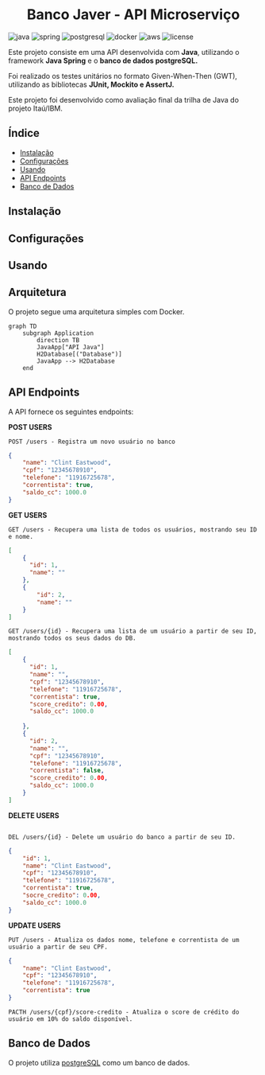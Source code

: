 [JAVA_BADGE]:https://img.shields.io/badge/java-%23ED8B00.svg?style=for-the-badge&logo=openjdk&logoColor=white
[SPRING_BADGE]: https://img.shields.io/badge/spring-%236DB33F.svg?style=for-the-badge&logo=spring&logoColor=white
[POSTGRESQL_BADGE]:https://img.shields.io/badge/postgres-%23316192.svg?style=for-the-badge&logo=postgresql&logoColor=white
[DOCKER_BADGE]:https://img.shields.io/badge/docker-%230db7ed.svg?style=for-the-badge&logo=docker&logoColor=white
[AWS_BADGE]:https://img.shields.io/badge/AWS-%23FF9900.svg?style=for-the-badge&logo=amazon-aws&logoColor=white
[LICENSE_BADGE]: https://img.shields.io/github/license/Ileriayo/markdown-badges?style=for-the-badge


<h1 align="center" style="font-weight: bold;"> Banco Javer - API Microserviço </h1>

![java][JAVA_BADGE]
![spring][SPRING_BADGE]
![postgresql][POSTGRESQL_BADGE]
![docker][DOCKER_BADGE]
![aws][AWS_BADGE]
![license][LICENSE_BADGE]

Este projeto consiste em uma API desenvolvida com **Java**, utilizando o framework **Java Spring** e o **banco de dados postgreSQL.**

Foi realizado os testes unitários no formato Given-When-Then (GWT), utilizando as bibliotecas **JUnit, Mockito e AssertJ.**

Este projeto foi desenvolvido como avaliação final da trilha de Java do projeto Itaú/IBM.

## Índice

- [Instalação](#instalação)
- [Configurações](#configurações)
- [Usando](#usando)
- [API Endpoints](#api-endpoints)
- [Banco de Dados](#banco-de-dados)

## Instalação

## Configurações

## Usando

## Arquitetura

O projeto segue uma arquitetura simples com Docker.

```mermaid
graph TD
    subgraph Application
        direction TB
        JavaApp["API Java"]
        H2Database[("Database")]
        JavaApp --> H2Database
    end
```

## API Endpoints
A API fornece os seguintes endpoints:

**POST USERS**

```text
POST /users - Registra um novo usuário no banco
```

```json
{
    "name": "Clint Eastwood",
    "cpf": "12345678910",
    "telefone": "11916725678",
    "correntista": true,
    "saldo_cc": 1000.0
}
```

**GET USERS**

```text
GET /users - Recupera uma lista de todos os usuários, mostrando seu ID e nome.
```

```json
[
    {
      "id": 1,
      "name": ""
    },
    {
        "id": 2,
        "name": ""
    }
]
```

```text
GET /users/{id} - Recupera uma lista de um usuário a partir de seu ID, mostrando todos os seus dados do DB.
```

```json
[
    {
      "id": 1,
      "name": "",
      "cpf": "12345678910",
      "telefone": "11916725678",
      "correntista": true,
      "score_credito": 0.00,
      "saldo_cc": 1000.0
      
    },
    {
      "id": 2,
      "name": "",
      "cpf": "12345678910",
      "telefone": "11916725678",
      "correntista": false,
      "score_credito": 0.00,
      "saldo_cc": 1000.0
    }
]
```

**DELETE USERS**

```text

DEL /users/{id} - Delete um usuário do banco a partir de seu ID.
```

```json
{
    "id": 1,
    "name": "Clint Eastwood",
    "cpf": "12345678910",
    "telefone": "11916725678",
    "correntista": true,
    "socre_credito": 0.00,
    "saldo_cc": 1000.0
}
```

**UPDATE USERS**

```text
PUT /users - Atualiza os dados nome, telefone e correntista de um usuário a partir de seu CPF.
```

```json
{
    "name": "Clint Eastwood",
    "cpf": "12345678910",
    "telefone": "11916725678",
    "correntista": true
}
```

```text
PACTH /users/{cpf}/score-credito - Atualiza o score de crédito do usuário em 10% do saldo disponível.
```

## Banco de Dados

O projeto utiliza [postgreSQL](https://www.postgresql.org/about/) como um banco de dados.
